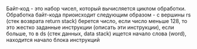 Байт-код - это набор чисел, который вычисляется циклом обработки. Обработка байт-кода приоисходит следующим образом - с вершины rs (стек возврата return stack) берется число, если число меньше 128, то это жестко заданные инструкции (описать эти инструкции), если больше, то в ds (стек данных, data stack) ищется начало слова (word), находится начало блока инструкций 
